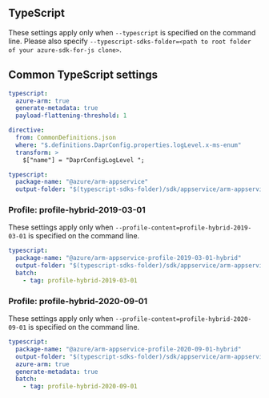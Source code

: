 ## TypeScript

These settings apply only when `--typescript` is specified on the command line.
Please also specify `--typescript-sdks-folder=<path to root folder of your azure-sdk-for-js clone>`.

## Common TypeScript settings

``` yaml $(typescript)
typescript:
  azure-arm: true
  generate-metadata: true
  payload-flattening-threshold: 1

directive: 
  from: CommonDefinitions.json
  where: "$.definitions.DaprConfig.properties.logLevel.x-ms-enum"
  transform: >
    $["name"] = "DaprConfigLogLevel ";
```

``` yaml $(typescript) && !$(profile-content)
typescript:
  package-name: "@azure/arm-appservice"
  output-folder: "$(typescript-sdks-folder)/sdk/appservice/arm-appservice"
```

### Profile: profile-hybrid-2019-03-01

These settings apply only when `--profile-content=profile-hybrid-2019-03-01` is specified on the command line.

``` yaml $(profile-content)=='profile-hybrid-2019-03-01'
typescript:
  package-name: "@azure/arm-appservice-profile-2019-03-01-hybrid"
  output-folder: "$(typescript-sdks-folder)/sdk/appservice/arm-appservice-profile-2019-03-01-hybrid"
  batch:
    - tag: profile-hybrid-2019-03-01
```

### Profile: profile-hybrid-2020-09-01

These settings apply only when `--profile-content=profile-hybrid-2020-09-01` is specified on the command line.

``` yaml $(profile-content)=='profile-hybrid-2020-09-01'
typescript:
  package-name: "@azure/arm-appservice-profile-2020-09-01-hybrid"
  output-folder: "$(typescript-sdks-folder)/sdk/appservice/arm-appservice-profile-2020-09-01-hybrid"
  azure-arm: true
  generate-metadata: true
  batch:
    - tag: profile-hybrid-2020-09-01
```
